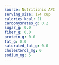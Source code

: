 ```yaml
---
source: Nutritionix API
serving_size: 1/4 cup
calories_kcal: 11
carbohydrates_g: 0.2
sugar_g: 0.0
fiber_g: 0.0
protein_g: 0.0
fat_g: 0.0
saturated_fat_g: 0.0
cholesterol_mg: 0
sodium_mg: 5
---
```


